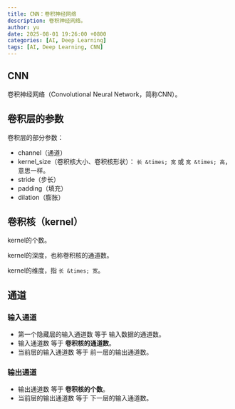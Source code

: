 ```yaml
---
title: CNN：卷积神经网络
description: 卷积神经网络。
author: yu
date: 2025-08-01 19:26:00 +0800
categories: [AI, Deep Learning]
tags: [AI, Deep Learning, CNN]
---
```



## CNN

卷积神经网络（Convolutional Neural Network，简称CNN）。

## 卷积层的参数

卷积层的部分参数：
* channel（通道）
* kernel_size（卷积核大小、卷积核形状）： `长 &times; 宽` 或 `宽 &times; 高`，意思一样。
* stride（步长）
* padding（填充）
* dilation（膨胀）

## 卷积核（kernel）

kernel的个数。

kernel的深度，也称卷积核的通道数。

kernel的维度，指 `长 &times; 宽`。

## 通道

### 输入通道

* 第一个隐藏层的输入通道数 等于 输入数据的通道数。
* 输入通道数 等于 **卷积核的通道数**。
* 当前层的输入通道数 等于 前一层的输出通道数。

### 输出通道

* 输出通道数 等于 **卷积核的个数**。
* 当前层的输出通道数 等于 下一层的输入通道数。

